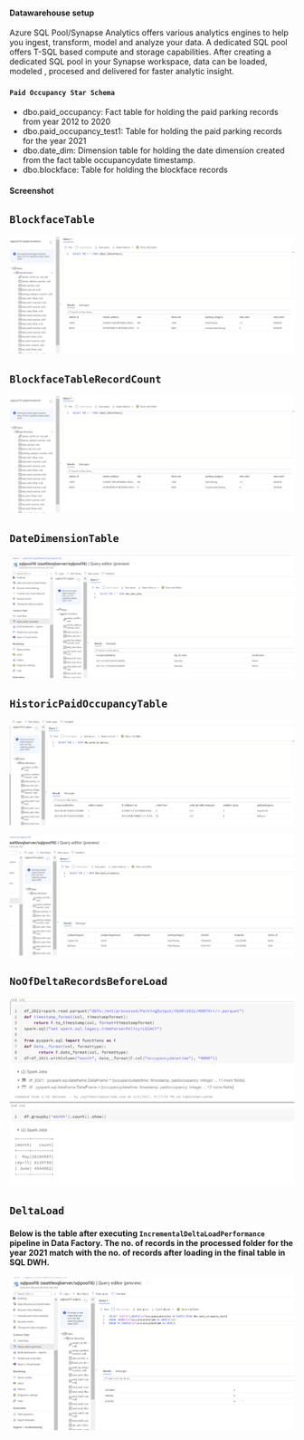 #### Datawarehouse setup
Azure SQL Pool/Synapse Analytics offers various analytics engines to help you ingest, transform, model and analyze your data. A dedicated SQL pool offers T-SQL based compute and storage capabilities. After creating a dedicated SQL pool in your Synapse workspace, data can be loaded, modeled , procesed and delivered for faster analytic insight.


#### `Paid Occupancy Star Schema`
* dbo.paid_occupancy: Fact table for holding the paid parking records from year 2012 to 2020
* dbo.paid_occupancy_test1: Table for holding the paid parking records for the year 2021
* dbo.date_dim: Dimension table for holding the date dimension created from the fact table occupancydate timestamp.
* dbo.blockface: Table for holding the blockface records

#### Screenshot

## `BlockfaceTable`
![Alt text](../Documentation/BlockfaceTable.PNG?raw=true "BlockfaceTable")

## `BlockfaceTableRecordCount`
![Alt text](../Documentation/BlockfaceCount.PNG?raw=true "BlockfaceTableRecordCount")

## `DateDimensionTable`
![Alt text](../Documentation/datedimTable.PNG?raw=true "DateDimensionTable")

## `HistoricPaidOccupancyTable`
![Alt text](../Documentation/PaidOccupancyTable.PNG?raw=true "PaidOccupancyHistoricTable")

![Alt text](../Documentation/PaidOccupancyTable1.PNG?raw=true "PaidOccupancyHistoricTable")

## `NoOfDeltaRecordsBeforeLoad`
![Alt text](../Documentation/NoOfDeltaRecordsBeforeLoad.PNG?raw=true "NoOfDeltaRecordsBeforeLoad")


## `DeltaLoad`
#### Below is the table after executing `IncrementalDeltaLoadPerformance` pipeline in Data Factory. The no. of records in the processed folder for the year 2021 match with the no. of records after loading in the final table in SQL DWH.

![Alt text](../Documentation/DeltaLoad.PNG?raw=true "DeltaLoad")

